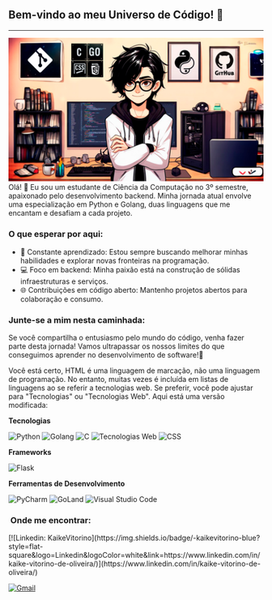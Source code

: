 ## Bem-vindo ao meu Universo de Código! 🌌

<hr />

![Cover](https://raw.githubusercontent.com/Kaike-Vitorino/Kaike-Vitorino/main/read.png)
Olá! 👋 Eu sou um estudante de Ciência da Computação no 3º semestre, apaixonado pelo desenvolvimento backend. Minha jornada atual envolve uma especialização em Python e Golang, duas linguagens que me encantam e desafiam a cada projeto.

### O que esperar por aqui:

- 🚀 Constante aprendizado: Estou sempre buscando melhorar minhas habilidades e explorar novas fronteiras na programação.
- 💻 Foco em backend: Minha paixão está na construção de sólidas infraestruturas e serviços.
- 🌐 Contribuições em código aberto: Mantenho projetos abertos para colaboração e consumo.

### Junte-se a mim nesta caminhada:

Se você compartilha o entusiasmo pelo mundo do código, venha fazer parte desta jornada! Vamos ultrapassar os nossos limites do que conseguimos aprender no desenvolvimento de software!🚀

Você está certo, HTML é uma linguagem de marcação, não uma linguagem de programação. No entanto, muitas vezes é incluída em listas de linguagens ao se referir a tecnologias web. Se preferir, você pode ajustar para "Tecnologias" ou "Tecnologias Web". Aqui está uma versão modificada:

**Tecnologias**

![Python](https://img.shields.io/badge/python-3776AB?logo=python&logoColor=white&style=for-the-badge) ![Golang](https://img.shields.io/badge/go-00ADD8?logo=go&logoColor=white&style=for-the-badge) ![C](https://img.shields.io/badge/C-00599C?logo=c&logoColor=white&style=for-the-badge) ![Tecnologias Web](https://img.shields.io/badge/html5-%23E34F26.svg?logo=html5&logoColor=white&style=for-the-badge) ![CSS](https://img.shields.io/badge/css3-%231572B6.svg?logo=css3&logoColor=white&style=for-the-badge)

**Frameworks**

![Flask](https://img.shields.io/badge/flask-%23000.svg?logo=flask&logoColor=white&style=for-the-badge)

**Ferramentas de Desenvolvimento**

![PyCharm](https://img.shields.io/badge/-PyCharm-333333?style=flat&logo=pycharm) ![GoLand](https://img.shields.io/badge/-GoLand-333333?style=flat&logo=goland) ![Visual Studio Code](https://img.shields.io/badge/-Visual%20Studio%20Code-333333?style=flat&logo=visual-studio-code)

<h3>&nbsp;Onde me encontrar: </h3>
[![Linkedin: KaikeVitorino](https://img.shields.io/badge/-kaikevitorino-blue?style=flat-square&logo=Linkedin&logoColor=white&link=https://www.linkedin.com/in/kaike-vitorino-de-oliveira/)](https://www.linkedin.com/in/kaike-vitorino-de-oliveira/) 

[![Gmail](https://img.shields.io/badge/-kaikevoliveira%40gmail.com-006bed?style=flat-square&logo=Gmail&logoColor=white&link=mailto:kaikevoliveira@gmail.com)](mailto:kaikevoliveira@gmail.com)
